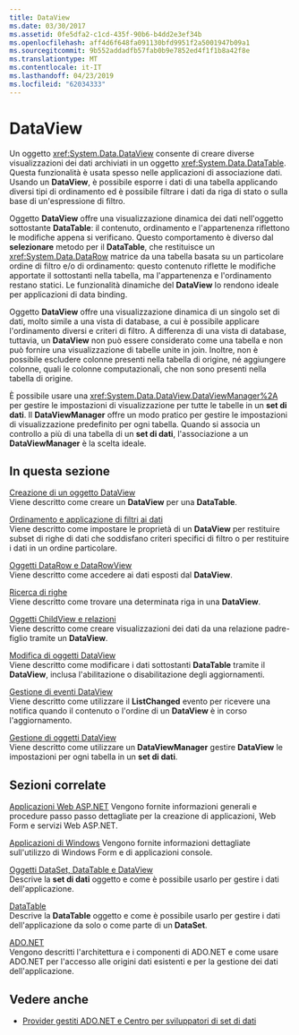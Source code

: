 ```yaml
---
title: DataView
ms.date: 03/30/2017
ms.assetid: 0fe5dfa2-c1cd-435f-90b6-b4dd2e3ef34b
ms.openlocfilehash: aff4d6f648fa091130bfd9951f2a5001947b09a1
ms.sourcegitcommit: 9b552addadfb57fab0b9e7852ed4f1f1b8a42f8e
ms.translationtype: MT
ms.contentlocale: it-IT
ms.lasthandoff: 04/23/2019
ms.locfileid: "62034333"
---
```

# <a name="dataviews"></a>DataView
Un oggetto <xref:System.Data.DataView> consente di creare diverse visualizzazioni dei dati archiviati in un oggetto <xref:System.Data.DataTable>. Questa funzionalità è usata spesso nelle applicazioni di associazione dati. Usando un **DataView**, è possibile esporre i dati di una tabella applicando diversi tipi di ordinamento ed è possibile filtrare i dati da riga di stato o sulla base di un'espressione di filtro.  
  
 Oggetto **DataView** offre una visualizzazione dinamica dei dati nell'oggetto sottostante **DataTable**: il contenuto, ordinamento e l'appartenenza riflettono le modifiche appena si verificano. Questo comportamento è diverso dal **selezionare** metodo per il **DataTable**, che restituisce un <xref:System.Data.DataRow> matrice da una tabella basata su un particolare ordine di filtro e/o di ordinamento: questo contenuto riflette le modifiche apportate il sottostanti nella tabella, ma l'appartenenza e l'ordinamento restano statici. Le funzionalità dinamiche del **DataView** lo rendono ideale per applicazioni di data binding.  
  
 Oggetto **DataView** offre una visualizzazione dinamica di un singolo set di dati, molto simile a una vista di database, a cui è possibile applicare l'ordinamento diversi e criteri di filtro. A differenza di una vista di database, tuttavia, un **DataView** non può essere considerato come una tabella e non può fornire una visualizzazione di tabelle unite in join. Inoltre, non è possibile escludere colonne presenti nella tabella di origine, né aggiungere colonne, quali le colonne computazionali, che non sono presenti nella tabella di origine.  
  
 È possibile usare una <xref:System.Data.DataView.DataViewManager%2A> per gestire le impostazioni di visualizzazione per tutte le tabelle in un **set di dati**. Il **DataViewManager** offre un modo pratico per gestire le impostazioni di visualizzazione predefinito per ogni tabella. Quando si associa un controllo a più di una tabella di un **set di dati**, l'associazione a un **DataViewManager** è la scelta ideale.  
  
## <a name="in-this-section"></a>In questa sezione  
 [Creazione di un oggetto DataView](../../../../../docs/framework/data/adonet/dataset-datatable-dataview/creating-a-dataview.md)  
 Viene descritto come creare un **DataView** per una **DataTable**.  
  
 [Ordinamento e applicazione di filtri ai dati](../../../../../docs/framework/data/adonet/dataset-datatable-dataview/sorting-and-filtering-data.md)  
 Viene descritto come impostare le proprietà di un **DataView** per restituire subset di righe di dati che soddisfano criteri specifici di filtro o per restituire i dati in un ordine particolare.  
  
 [Oggetti DataRow e DataRowView](../../../../../docs/framework/data/adonet/dataset-datatable-dataview/datarows-and-datarowviews.md)  
 Viene descritto come accedere ai dati esposti dal **DataView**.  
  
 [Ricerca di righe](../../../../../docs/framework/data/adonet/dataset-datatable-dataview/finding-rows.md)  
 Viene descritto come trovare una determinata riga in una **DataView**.  
  
 [Oggetti ChildView e relazioni](../../../../../docs/framework/data/adonet/dataset-datatable-dataview/childviews-and-relations.md)  
 Viene descritto come creare visualizzazioni dei dati da una relazione padre-figlio tramite un **DataView**.  
  
 [Modifica di oggetti DataView](../../../../../docs/framework/data/adonet/dataset-datatable-dataview/modifying-dataviews.md)  
 Viene descritto come modificare i dati sottostanti **DataTable** tramite il **DataView**, inclusa l'abilitazione o disabilitazione degli aggiornamenti.  
  
 [Gestione di eventi DataView](../../../../../docs/framework/data/adonet/dataset-datatable-dataview/handling-dataview-events.md)  
 Viene descritto come utilizzare il **ListChanged** evento per ricevere una notifica quando il contenuto o l'ordine di un **DataView** è in corso l'aggiornamento.  
  
 [Gestione di oggetti DataView](../../../../../docs/framework/data/adonet/dataset-datatable-dataview/managing-dataviews.md)  
 Viene descritto come utilizzare un **DataViewManager** gestire **DataView** le impostazioni per ogni tabella in un **set di dati**.  
  
## <a name="related-sections"></a>Sezioni correlate  
 [Applicazioni Web ASP.NET](https://docs.microsoft.com/previous-versions/655cec97(v=vs.100))  
 Vengono fornite informazioni generali e procedure passo passo dettagliate per la creazione di applicazioni, Web Form e servizi Web ASP.NET.  
  
 [Applicazioni di Windows](https://docs.microsoft.com/previous-versions/ms184421(v=vs.100))  
 Vengono fornite informazioni dettagliate sull'utilizzo di Windows Form e di applicazioni console.  
  
 [Oggetti DataSet, DataTable e DataView](../../../../../docs/framework/data/adonet/dataset-datatable-dataview/index.md)  
 Descrive la **set di dati** oggetto e come è possibile usarlo per gestire i dati dell'applicazione.  
  
 [DataTable](../../../../../docs/framework/data/adonet/dataset-datatable-dataview/datatables.md)  
 Descrive la **DataTable** oggetto e come è possibile usarlo per gestire i dati dell'applicazione da solo o come parte di un **DataSet**.  
  
 [ADO.NET](../../../../../docs/framework/data/adonet/index.md)  
 Vengono descritti l'architettura e i componenti di ADO.NET e come usare ADO.NET per l'accesso alle origini dati esistenti e per la gestione dei dati dell'applicazione.  
  
## <a name="see-also"></a>Vedere anche

- [Provider gestiti ADO.NET e Centro per sviluppatori di set di dati](https://go.microsoft.com/fwlink/?LinkId=217917)
